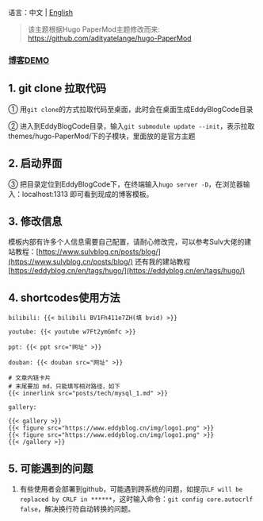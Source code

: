 语言：中文 | [English](https://github.com/EddyCliff/EddyBlogCode/blob/main/README.md)

> 该主题根据Hugo PaperMod主题修改而来: https://github.com/adityatelange/hugo-PaperMod

### [博客DEMO](https://eddycliff.github.io/)

## 1. git clone 拉取代码

① 用`git clone`的方式拉取代码至桌面，此时会在桌面生成EddyBlogCode目录

② 进入到EddyBlogCode目录，输入`git submodule update --init`，表示拉取themes/hugo-PaperMod/下的子模块，里面放的是官方主题

## 2. 启动界面

③ 把目录定位到EddyBlogCode下，在终端输入`hugo server -D`，在浏览器输入：localhost:1313 即可看到现成的博客模板。

## 3. 修改信息

模板内部有许多个人信息需要自己配置，请耐心修改完，可以参考Sulv大佬的建站教程：[https://www.sulvblog.cn/posts/blog/](https://www.sulvblog.cn/posts/blog/) 还有我的建站教程[https://eddyblog.cn/en/tags/hugo/](https://eddyblog.cn/en/tags/hugo/)


## 4. shortcodes使用方法

`bilibili: {{< bilibili BV1Fh411e7ZH(填 bvid) >}}`

`youtube: {{< youtube w7Ft2ymGmfc >}}`

`ppt: {{< ppt src="网址" >}}`

`douban: {{< douban src="网址" >}}`

```
# 文章内链卡片
# 末尾要加 md，只能填写相对路径，如下
{{< innerlink src="posts/tech/mysql_1.md" >}}
```

```
gallery:

{{< gallery >}}
{{< figure src="https://www.eddyblog.cn/img/logo1.png" >}}
{{< figure src="https://www.eddyblog.cn/img/logo1.png" >}}
{{< /gallery >}}
```

## 5. 可能遇到的问题

1. 有些使用者会部署到github，可能遇到跨系统的问题，如提示`LF will be replaced by CRLF in ******`，这时输入命令：`git config core.autocrlf false`，解决换行符自动转换的问题。